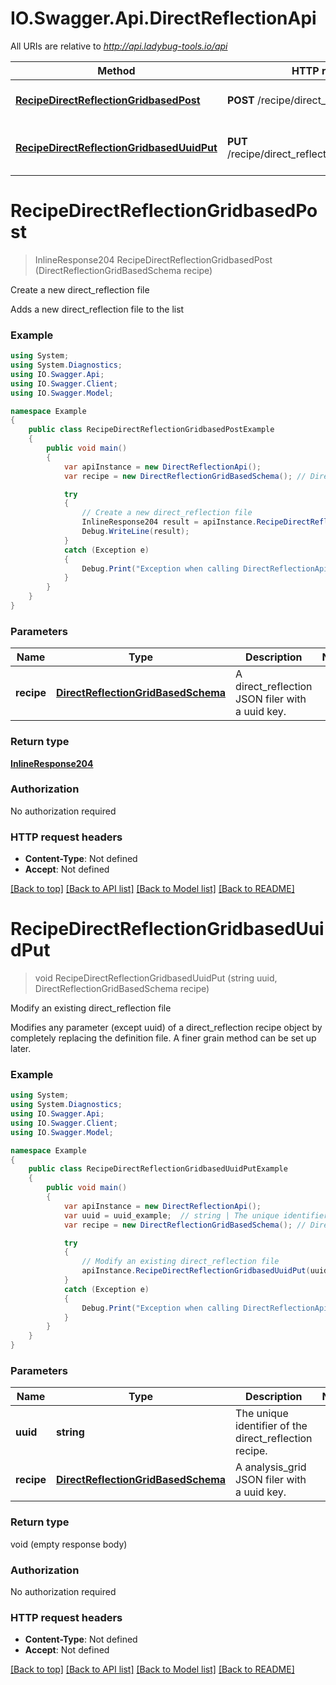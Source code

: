 # IO.Swagger.Api.DirectReflectionApi

All URIs are relative to *http://api.ladybug-tools.io/api*

Method | HTTP request | Description
------------- | ------------- | -------------
[**RecipeDirectReflectionGridbasedPost**](DirectReflectionApi.md#recipedirectreflectiongridbasedpost) | **POST** /recipe/direct_reflection/gridbased | Create a new direct_reflection file
[**RecipeDirectReflectionGridbasedUuidPut**](DirectReflectionApi.md#recipedirectreflectiongridbaseduuidput) | **PUT** /recipe/direct_reflection/gridbased/{uuid} | Modify an existing direct_reflection file


<a name="recipedirectreflectiongridbasedpost"></a>
# **RecipeDirectReflectionGridbasedPost**
> InlineResponse204 RecipeDirectReflectionGridbasedPost (DirectReflectionGridBasedSchema recipe)

Create a new direct_reflection file

Adds a new direct_reflection file to the list

### Example
```csharp
using System;
using System.Diagnostics;
using IO.Swagger.Api;
using IO.Swagger.Client;
using IO.Swagger.Model;

namespace Example
{
    public class RecipeDirectReflectionGridbasedPostExample
    {
        public void main()
        {
            var apiInstance = new DirectReflectionApi();
            var recipe = new DirectReflectionGridBasedSchema(); // DirectReflectionGridBasedSchema | A direct_reflection JSON filer with a uuid key.

            try
            {
                // Create a new direct_reflection file
                InlineResponse204 result = apiInstance.RecipeDirectReflectionGridbasedPost(recipe);
                Debug.WriteLine(result);
            }
            catch (Exception e)
            {
                Debug.Print("Exception when calling DirectReflectionApi.RecipeDirectReflectionGridbasedPost: " + e.Message );
            }
        }
    }
}
```

### Parameters

Name | Type | Description  | Notes
------------- | ------------- | ------------- | -------------
 **recipe** | [**DirectReflectionGridBasedSchema**](DirectReflectionGridBasedSchema.md)| A direct_reflection JSON filer with a uuid key. | 

### Return type

[**InlineResponse204**](InlineResponse204.md)

### Authorization

No authorization required

### HTTP request headers

 - **Content-Type**: Not defined
 - **Accept**: Not defined

[[Back to top]](#) [[Back to API list]](../README.md#documentation-for-api-endpoints) [[Back to Model list]](../README.md#documentation-for-models) [[Back to README]](../README.md)

<a name="recipedirectreflectiongridbaseduuidput"></a>
# **RecipeDirectReflectionGridbasedUuidPut**
> void RecipeDirectReflectionGridbasedUuidPut (string uuid, DirectReflectionGridBasedSchema recipe)

Modify an existing direct_reflection file

Modifies any parameter (except uuid) of a direct_reflection recipe object by completely replacing the definition file. A finer grain method can be set up later.

### Example
```csharp
using System;
using System.Diagnostics;
using IO.Swagger.Api;
using IO.Swagger.Client;
using IO.Swagger.Model;

namespace Example
{
    public class RecipeDirectReflectionGridbasedUuidPutExample
    {
        public void main()
        {
            var apiInstance = new DirectReflectionApi();
            var uuid = uuid_example;  // string | The unique identifier of the direct_reflection recipe.
            var recipe = new DirectReflectionGridBasedSchema(); // DirectReflectionGridBasedSchema | A analysis_grid JSON filer with a uuid key.

            try
            {
                // Modify an existing direct_reflection file
                apiInstance.RecipeDirectReflectionGridbasedUuidPut(uuid, recipe);
            }
            catch (Exception e)
            {
                Debug.Print("Exception when calling DirectReflectionApi.RecipeDirectReflectionGridbasedUuidPut: " + e.Message );
            }
        }
    }
}
```

### Parameters

Name | Type | Description  | Notes
------------- | ------------- | ------------- | -------------
 **uuid** | **string**| The unique identifier of the direct_reflection recipe. | 
 **recipe** | [**DirectReflectionGridBasedSchema**](DirectReflectionGridBasedSchema.md)| A analysis_grid JSON filer with a uuid key. | 

### Return type

void (empty response body)

### Authorization

No authorization required

### HTTP request headers

 - **Content-Type**: Not defined
 - **Accept**: Not defined

[[Back to top]](#) [[Back to API list]](../README.md#documentation-for-api-endpoints) [[Back to Model list]](../README.md#documentation-for-models) [[Back to README]](../README.md)

